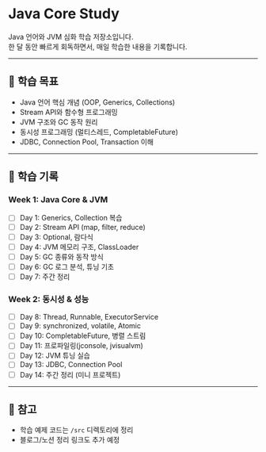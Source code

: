 # Java Core Study

Java 언어와 JVM 심화 학습 저장소입니다.  
한 달 동안 빠르게 회독하면서, 매일 학습한 내용을 기록합니다.  

---

## 🎯 학습 목표
- Java 언어 핵심 개념 (OOP, Generics, Collections)
- Stream API와 함수형 프로그래밍
- JVM 구조와 GC 동작 원리
- 동시성 프로그래밍 (멀티스레드, CompletableFuture)
- JDBC, Connection Pool, Transaction 이해

---

## 📆 학습 기록

### Week 1: Java Core & JVM
- [ ] Day 1: Generics, Collection 복습
- [ ] Day 2: Stream API (map, filter, reduce)
- [ ] Day 3: Optional, 람다식
- [ ] Day 4: JVM 메모리 구조, ClassLoader
- [ ] Day 5: GC 종류와 동작 방식
- [ ] Day 6: GC 로그 분석, 튜닝 기초
- [ ] Day 7: 주간 정리

### Week 2: 동시성 & 성능
- [ ] Day 8: Thread, Runnable, ExecutorService
- [ ] Day 9: synchronized, volatile, Atomic
- [ ] Day 10: CompletableFuture, 병렬 스트림
- [ ] Day 11: 프로파일링(jconsole, jvisualvm)
- [ ] Day 12: JVM 튜닝 실습
- [ ] Day 13: JDBC, Connection Pool
- [ ] Day 14: 주간 정리 (미니 프로젝트)

---

## 📂 참고
- 학습 예제 코드는 `/src` 디렉토리에 정리
- 블로그/노션 정리 링크도 추가 예정
